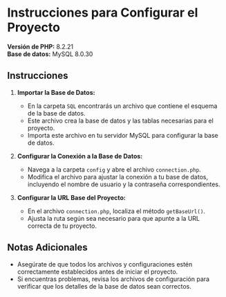 # Instrucciones para Configurar el Proyecto

**Versión de PHP:** 8.2.21  
**Base de datos:** MySQL 8.0.30

## Instrucciones

1. **Importar la Base de Datos:**
   - En la carpeta `SQL` encontrarás un archivo que contiene el esquema de la base de datos.
   - Este archivo crea la base de datos y las tablas necesarias para el proyecto.
   - Importa este archivo en tu servidor MySQL para configurar la base de datos.

2. **Configurar la Conexión a la Base de Datos:**
   - Navega a la carpeta `config` y abre el archivo `connection.php`.
   - Modifica el archivo para ajustar la conexión a tu base de datos, incluyendo el nombre de usuario y la contraseña correspondientes.

3. **Configurar la URL Base del Proyecto:**
   - En el archivo `connection.php`, localiza el método `getBaseUrl()`.
   - Ajusta la ruta según sea necesario para que apunte a la URL correcta de tu proyecto.

## Notas Adicionales

- Asegúrate de que todos los archivos y configuraciones estén correctamente establecidos antes de iniciar el proyecto.
- Si encuentras problemas, revisa los archivos de configuración para verificar que los detalles de la base de datos sean correctos.

